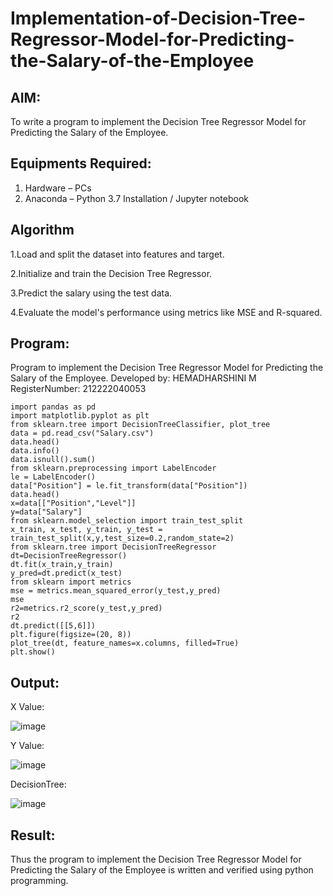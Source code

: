 # Implementation-of-Decision-Tree-Regressor-Model-for-Predicting-the-Salary-of-the-Employee

## AIM:
To write a program to implement the Decision Tree Regressor Model for Predicting the Salary of the Employee.

## Equipments Required:
1. Hardware – PCs
2. Anaconda – Python 3.7 Installation / Jupyter notebook

## Algorithm
1.Load and split the dataset into features and target.

2.Initialize and train the Decision Tree Regressor.

3.Predict the salary using the test data.

4.Evaluate the model's performance using metrics like MSE and R-squared.

## Program:

Program to implement the Decision Tree Regressor Model for Predicting the Salary of the Employee.
Developed by: HEMADHARSHINI M
RegisterNumber: 212222040053

```
import pandas as pd
import matplotlib.pyplot as plt
from sklearn.tree import DecisionTreeClassifier, plot_tree
data = pd.read_csv("Salary.csv")
data.head()
data.info()
data.isnull().sum()
from sklearn.preprocessing import LabelEncoder
le = LabelEncoder()
data["Position"] = le.fit_transform(data["Position"])
data.head()
x=data[["Position","Level"]]
y=data["Salary"]
from sklearn.model_selection import train_test_split
x_train, x_test, y_train, y_test = train_test_split(x,y,test_size=0.2,random_state=2)
from sklearn.tree import DecisionTreeRegressor
dt=DecisionTreeRegressor()
dt.fit(x_train,y_train)
y_pred=dt.predict(x_test)
from sklearn import metrics
mse = metrics.mean_squared_error(y_test,y_pred)
mse
r2=metrics.r2_score(y_test,y_pred)
r2
dt.predict([[5,6]])
plt.figure(figsize=(20, 8))
plot_tree(dt, feature_names=x.columns, filled=True)
plt.show()

```
## Output:
X Value:

![image](https://github.com/user-attachments/assets/a385bb8e-641c-42f7-8c59-b0212586e350)

Y Value:

![image](https://github.com/user-attachments/assets/fe1dcf5a-f275-43ca-ad7a-c367fda1a18e)

DecisionTree:

![image](https://github.com/user-attachments/assets/739aa259-1e17-4814-a1db-c4e51b03bc51)



## Result:
Thus the program to implement the Decision Tree Regressor Model for Predicting the Salary of the Employee is written and verified using python programming.
